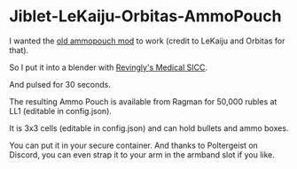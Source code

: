 # Jiblet-LeKaiju-Orbitas-AmmoPouch

I wanted the [old ammopouch mod](https://hub.sp-tarkov.com/files/file/320-le-kaiju-orbitas-ammopouch/) to work (credit to LeKaiju and Orbitas for that).

So I put it into a blender with [Revingly's Medical SICC](https://hub.sp-tarkov.com/files/file/270-medical-sicc-case-micc/).

And pulsed for 30 seconds.


The resulting Ammo Pouch is available from Ragman for 50,000 rubles at LL1 (editable in config.json).

It is 3x3 cells (editable in config.json) and can hold bullets and ammo boxes.

You can put it in your secure container. And thanks to Poltergeist on Discord, you can even strap it to your arm in the armband slot if you like.
